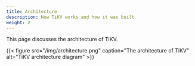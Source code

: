 ```yaml
---
title: Architecture
description: How TiKV works and how it was built
weight: 2
---
```


This page discusses the architecture of TiKV.

{{< figure src="/img/architecture.png" caption="The architecture of TiKV" alt="TiKV architecture diagram" >}}
